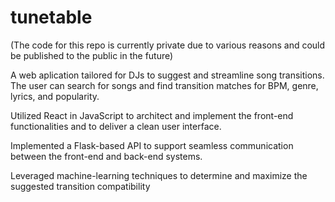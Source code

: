 # tunetable

(The code for this repo is currently private due to various reasons and could be published to the public in the future)

A web aplication tailored for DJs to suggest and streamline song transitions. The user can search for songs and find transition matches for BPM, genre, lyrics, and popularity.

Utilized React in JavaScript to architect and implement the front-end functionalities and to deliver a clean user interface.

Implemented a Flask-based API to support seamless communication between the front-end and back-end systems.

Leveraged machine-learning techniques to determine and maximize the suggested transition compatibility

